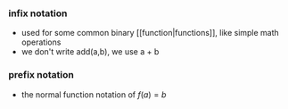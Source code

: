### infix notation
- used for some common binary [[function|functions]], like simple math operations 
- we don't write add(a,b), we use a + b

### prefix notation
- the normal function notation of $f(a) = b$